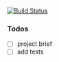 [![Build Status](https://travis-ci.org/asasmith/whitebox-challenge-server.svg?branch=master)](https://travis-ci.org/asasmith/whitebox-challenge-server)

### Todos
- [ ] project brief
- [ ] add tests